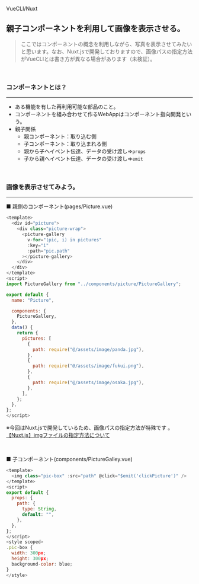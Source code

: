 VueCLI/Nuxt

## 親子コンポーネントを利用して画像を表示させる。
> ここではコンポーネントの概念を利用しながら、写真を表示させてみたいと思います。なお、Nuxt.jsで開発しておりますので、画像パスの指定方法がVueCLIとは書き方が異なる場合があります（未検証）。

<br>

### コンポーネントとは？
---
- ある機能を有した再利用可能な部品のこと。
- コンポーネントを組み合わせて作るWebAppはコンポーネント指向開発という。
- 親子関係
  - 親コンポーネント：取り込む側
  - 子コンポーネント：取り込まれる側
  - 親から子へイベント伝達、データの受け渡し⇒`props`
  - 子から親へイベント伝達、データの受け渡し⇒`emit`

<br>


### 画像を表示させてみよう。
---
■ 親側のコンポーネント(pages/Picture.vue)
```js
<template>
  <div id="picture">
    <div class="picture-wrap">
      <picture-gallery
        v-for="(pic, i) in pictures"
        :key="i"
        :path="pic.path"
      ></picture-gallery>
    </div>
  </div>
</template>
<script>
import PictureGallery from "../components/picture/PictureGallery";

export default {
  name: "Picture",

  components: {
    PictureGallery,
  },
  data() {
    return {
      pictures: [
        {
          path: require("@/assets/image/panda.jpg"),
        },
        {
          path: require("@/assets/image/fukui.png"),
        },
        {
          path: require("@/assets/image/osaka.jpg"),
        },
      ],
    };
  },
};
</script>
```
※今回はNuxt.jsで開発しているため、画像パスの指定方法が特殊です
。<br>[【Nuxt.js】imgファイルの指定方法について](https://qiita.com/hiroyukiwk/items/a26e767d193ef8d9155b)

<br>

■ 子コンポーネント(components/PictureGalley.vue)
```js
<template>
  <img class="pic-box" :src="path" @click="$emit('clickPicture')" />
</template>
<script>
export default {
  props: {
    path: {
      type: String,
      default: "",
    },
  },
};
</script>
<style scoped>
.pic-box {
  width: 300px;
  height: 300px;
  background-color: blue;
}
</style>
```
